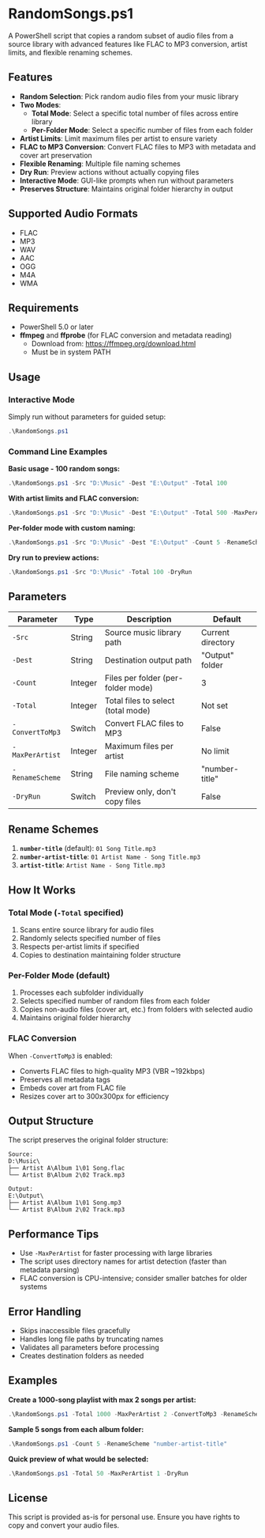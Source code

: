 # RandomSongs.ps1

A PowerShell script that copies a random subset of audio files from a source library with advanced features like FLAC to MP3 conversion, artist limits, and flexible renaming schemes.

## Features

- **Random Selection**: Pick random audio files from your music library
- **Two Modes**: 
  - **Total Mode**: Select a specific total number of files across entire library
  - **Per-Folder Mode**: Select a specific number of files from each folder
- **Artist Limits**: Limit maximum files per artist to ensure variety
- **FLAC to MP3 Conversion**: Convert FLAC files to MP3 with metadata and cover art preservation
- **Flexible Renaming**: Multiple file naming schemes
- **Dry Run**: Preview actions without actually copying files
- **Interactive Mode**: GUI-like prompts when run without parameters
- **Preserves Structure**: Maintains original folder hierarchy in output

## Supported Audio Formats

- FLAC
- MP3
- WAV
- AAC
- OGG
- M4A
- WMA

## Requirements

- PowerShell 5.0 or later
- **ffmpeg** and **ffprobe** (for FLAC conversion and metadata reading)
  - Download from: https://ffmpeg.org/download.html
  - Must be in system PATH

## Usage

### Interactive Mode
Simply run without parameters for guided setup:
```powershell
.\RandomSongs.ps1
```

### Command Line Examples

**Basic usage - 100 random songs:**
```powershell
.\RandomSongs.ps1 -Src "D:\Music" -Dest "E:\Output" -Total 100
```

**With artist limits and FLAC conversion:**
```powershell
.\RandomSongs.ps1 -Src "D:\Music" -Dest "E:\Output" -Total 500 -MaxPerArtist 3 -ConvertToMp3
```

**Per-folder mode with custom naming:**
```powershell
.\RandomSongs.ps1 -Src "D:\Music" -Dest "E:\Output" -Count 5 -RenameScheme "artist-title"
```

**Dry run to preview actions:**
```powershell
.\RandomSongs.ps1 -Src "D:\Music" -Total 100 -DryRun
```

## Parameters

| Parameter | Type | Description | Default |
|-----------|------|-------------|---------|
| `-Src` | String | Source music library path | Current directory |
| `-Dest` | String | Destination output path | "Output" folder |
| `-Count` | Integer | Files per folder (per-folder mode) | 3 |
| `-Total` | Integer | Total files to select (total mode) | Not set |
| `-ConvertToMp3` | Switch | Convert FLAC files to MP3 | False |
| `-MaxPerArtist` | Integer | Maximum files per artist | No limit |
| `-RenameScheme` | String | File naming scheme | "number-title" |
| `-DryRun` | Switch | Preview only, don't copy files | False |

## Rename Schemes

1. **`number-title`** (default): `01 Song Title.mp3`
2. **`number-artist-title`**: `01 Artist Name - Song Title.mp3`
3. **`artist-title`**: `Artist Name - Song Title.mp3`

## How It Works

### Total Mode (`-Total` specified)
1. Scans entire source library for audio files
2. Randomly selects specified number of files
3. Respects per-artist limits if specified
4. Copies to destination maintaining folder structure

### Per-Folder Mode (default)
1. Processes each subfolder individually
2. Selects specified number of random files from each folder
3. Copies non-audio files (cover art, etc.) from folders with selected audio
4. Maintains original folder hierarchy

### FLAC Conversion
When `-ConvertToMp3` is enabled:
- Converts FLAC files to high-quality MP3 (VBR ~192kbps)
- Preserves all metadata tags
- Embeds cover art from FLAC file
- Resizes cover art to 300x300px for efficiency

## Output Structure

The script preserves the original folder structure:
```
Source:
D:\Music\
├── Artist A\Album 1\01 Song.flac
└── Artist B\Album 2\02 Track.mp3

Output:
E:\Output\
├── Artist A\Album 1\01 Song.mp3
└── Artist B\Album 2\02 Track.mp3
```

## Performance Tips

- Use `-MaxPerArtist` for faster processing with large libraries
- The script uses directory names for artist detection (faster than metadata parsing)
- FLAC conversion is CPU-intensive; consider smaller batches for older systems

## Error Handling

- Skips inaccessible files gracefully
- Handles long file paths by truncating names
- Validates all parameters before processing
- Creates destination folders as needed

## Examples

**Create a 1000-song playlist with max 2 songs per artist:**
```powershell
.\RandomSongs.ps1 -Total 1000 -MaxPerArtist 2 -ConvertToMp3 -RenameScheme "artist-title"
```

**Sample 5 songs from each album folder:**
```powershell
.\RandomSongs.ps1 -Count 5 -RenameScheme "number-artist-title"
```

**Quick preview of what would be selected:**
```powershell
.\RandomSongs.ps1 -Total 50 -MaxPerArtist 1 -DryRun
```

## License

This script is provided as-is for personal use. Ensure you have rights to copy and convert your audio files.
